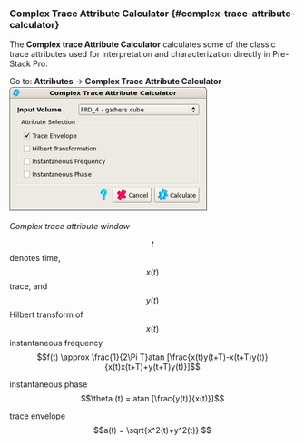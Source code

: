 ### Complex Trace Attribute Calculator {#complex-trace-attribute-calculator}

The **Complex trace Attribute Calculator** calculates some of the classic trace attributes used for interpretation and characterization directly in Pre-Stack Pro.

Go to: **Attributes** → **Complex Trace Attribute Calculator**
<br />
![](/assets/013_Attributes.PNG)

_Complex trace attribute window_

$$t$$ denotes time, $$x(t)$$ trace, and $$y(t)$$ Hilbert transform of $$x(t)$$ 
instantaneous frequency $$f(t) \approx \frac{1}{2\Pi T}atan [\frac{x(t)y(t+T)-x(t+T)y(t)}{x(t)x(t+T)+y(t+T)y(t)}]$$


instantaneous phase $$\theta (t) = atan [\frac{y(t)}{x(t)}]$$

trace envelope $$a(t) = \sqrt{x^2(t)+y^2(t)} $$